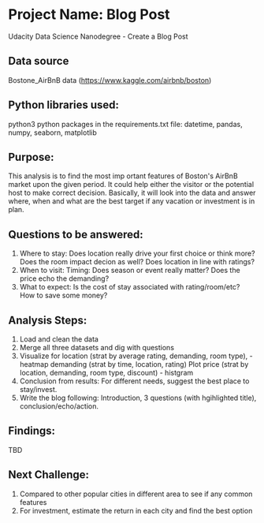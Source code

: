 # Project Name: Blog Post
Udacity Data Science Nanodegree - Create a Blog Post

## Data source
Bostone_AirBnB data (https://www.kaggle.com/airbnb/boston)

## Python libraries used:
   python3
   python packages in the requirements.txt file: datetime, pandas, numpy, seaborn, matplotlib   

## Purpose:
This analysis is to find the most imp ortant features of Boston's AirBnB market upon the given period. It could help either the visitor or the potential host to make correct decision. Basically, it will look into the data and answer where, when and what are the best target if any vacation or investment is in plan.

## Questions to be answered:
1. Where to stay: Does location really drive your first choice or think more? Does the room impact decion as well? Does location in line with ratings? 
2. When to visit:  Timing: Does season or event really matter? Does the price echo the demanding?
3. What to expect: Is the cost of stay associated with rating/room/etc? How to save some money?

## Analysis Steps:
1. Load and clean the data
2. Merge all three datasets and dig with questions
3. Visualize for 
   location (strat by average rating, demanding, room type), - heatmap
   demanding (strat by time, location, rating) 
   Plot price (strat by location, demanding, room type, discount) - histgram  
3. Conclusion from results: For different needs, suggest the best place to stay/invest.
4. Write the blog following: Introduction, 3 questions (with hgihlighted title), conclusion/echo/action.

## Findings:
TBD

##  Next Challenge:
1. Compared to other popular cities in different area to see if any common features
2. For investment, estimate the return in each city and find the best option
 

